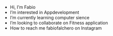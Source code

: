 -  Hi, I’m Fabio
-  I’m interested in Appdevelopment
-  I’m currently learning computer sience 
-  I’m looking to collaborate on Fitness application
-  How to reach me fabiofalchero on Instagram

<!---
falfa261/falfa261 is a ✨ special ✨ repository because its `README.md` (this file) appears on your GitHub profile.
You can click the Preview link to take a look at your changes.
--->

